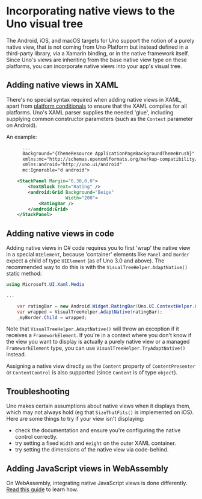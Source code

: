 # Incorporating native views to the Uno visual tree

The Android, iOS, and macOS targets for Uno support the notion of a purely native view, that is not coming from Uno Platform but instead defined in a third-party library, via a Xamarin binding, or in the native framework itself. Since Uno's views are inheriting from the base native view type on these platforms, you can incorporate native views into your app's visual tree.

## Adding native views in XAML

There's no special syntax required when adding native views in XAML, apart from [platform conditionals](platform-specific-xaml.md) to ensure that the XAML compiles for all platforms. Uno's XAML parser supplies the needed 'glue', including supplying common constructor parameters (such as the `Context` parameter on Android).

An example:

```xml
      ...
	  Background="{ThemeResource ApplicationPageBackgroundThemeBrush}"
	  xmlns:mc="http://schemas.openxmlformats.org/markup-compatibility/2006"
	  xmlns:android="http://uno.ui/android"
	  mc:Ignorable="d android">

	<StackPanel Margin="0,30,0,0">
		<TextBlock Text="Rating" />
		<android:Grid Background="Beige"
					  Width="200">
			<RatingBar />
		</android:Grid>
	</StackPanel>
```

## Adding native views in code

Adding native views in C# code requires you to first 'wrap' the native view in a special `UIElement`, because 'container' elements like `Panel` and `Border` expect a child of type `UIElement` (as of Uno 3.0 and above). The recommended way to do this is with the `VisualTreeHelper.AdaptNative()` static method:

```csharp
using Microsoft.UI.Xaml.Media

...

    var ratingBar = new Android.Widget.RatingBar(Uno.UI.ContextHelper.Current);
    var wrapped = VisualTreeHelper.AdaptNative(ratingBar);
    _myBorder.Child = wrapped;
```

Note that `VisualTreeHelper.AdaptNative()` will throw an exception if it receives a `FrameworkElement`. If you're in a context where you don't know if the view you want to display is actually a purely native view or a managed `FrameworkElement` type, you can use `VisualTreeHelper.TryAdaptNative()` instead.

Assigning a native view directly as the `Content` property of `ContentPresenter` or `ContentControl` is also supported (since `Content` is of type `object`). 

## Troubleshooting

Uno makes certain assumptions about native views when it displays them, which may not always hold (eg that `SizeThatFits()` is implemented on iOS). Here are some things to try if your view isn't displaying:

 - check the documentation and ensure you're configuring the native control correctly.
 - try setting a fixed `Width` and `Height` on the outer XAML container.
 - try setting the dimensions of the native view via code-behind. 

## Adding JavaScript views in WebAssembly

On WebAssembly, integrating native JavaScript views is done differently. [Read this guide](interop/wasm-javascript-1.md) to learn how.
